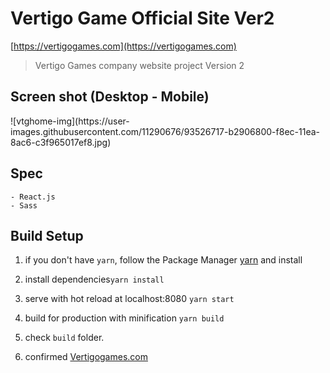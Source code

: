 # Vertigo Game Official Site Ver2
[https://vertigogames.com](https://vertigogames.com)
> Vertigo Games company website project Version 2

## Screen shot (Desktop - Mobile)
<div>
![vtghome-img](https://user-images.githubusercontent.com/11290676/93526717-b2906800-f8ec-11ea-8ac6-c3f965017ef8.jpg)
</div>

## Spec
```
- React.js
- Sass
```


## Build Setup
1. if you don't have ```yarn```, follow the Package Manager [yarn](https://yarnpkg.com/getting-started/install) and install

2. install dependencies```yarn install``` 
  
3. serve with hot reload at localhost:8080 ```yarn start``` 
  
4. build for production with minification ```yarn build``` 
  
5. check ```build``` folder.
  
6. confirmed [Vertigogames.com](vertigogames.com)

